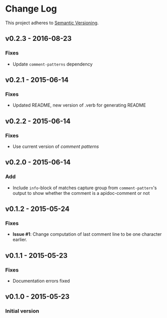 # Change Log

This project adheres to [Semantic Versioning](http://semver.org/).

## v0.2.3 - 2016-08-23

### Fixes

* Update `comment-patterns` dependency 

## v0.2.1 - 2015-06-14

### Fixes

* Updated README, new version of .verb for generating README


## v0.2.2 - 2015-06-14

### Fixes

* Use current version of *comment patterns*

## v0.2.0 - 2015-06-14

### Add

* Include `info`-block of matches capture group from `comment-pattern`'s output
    to show whether the comment is a apidoc-comment or not

## v0.1.2 - 2015-05-24
### Fixes

* **Issue #1**: Change computation of last comment line to be one character earlier.

## v0.1.1 - 2015-05-23
### Fixes

* Documentation errors fixed

## v0.1.0 - 2015-05-23
### Initial version
